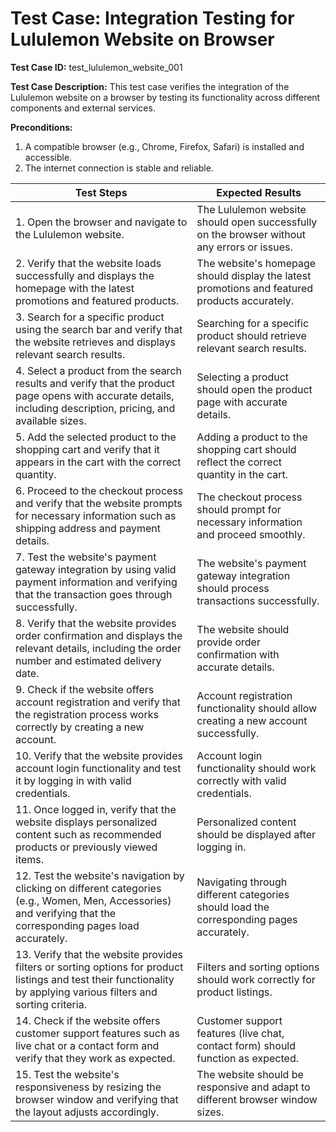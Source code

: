 # Test Case: Integration Testing for Lululemon Website on Browser

**Test Case ID:** test_lululemon_website_001

**Test Case Description:** This test case verifies the integration of the Lululemon website on a browser by testing its functionality across different components and external services.

**Preconditions:**
1. A compatible browser (e.g., Chrome, Firefox, Safari) is installed and accessible.
2. The internet connection is stable and reliable.

| Test Steps                                                                                                     | Expected Results                                                                                                       |
| -------------------------------------------------------------------------------------------------------------- | ---------------------------------------------------------------------------------------------------------------------- |
| 1. Open the browser and navigate to the Lululemon website.                                                     | The Lululemon website should open successfully on the browser without any errors or issues.                         |
| 2. Verify that the website loads successfully and displays the homepage with the latest promotions and featured products.  | The website's homepage should display the latest promotions and featured products accurately.                       |
| 3. Search for a specific product using the search bar and verify that the website retrieves and displays relevant search results. | Searching for a specific product should retrieve relevant search results.                                           |
| 4. Select a product from the search results and verify that the product page opens with accurate details, including description, pricing, and available sizes. | Selecting a product should open the product page with accurate details.                                            |
| 5. Add the selected product to the shopping cart and verify that it appears in the cart with the correct quantity. | Adding a product to the shopping cart should reflect the correct quantity in the cart.                              |
| 6. Proceed to the checkout process and verify that the website prompts for necessary information such as shipping address and payment details. | The checkout process should prompt for necessary information and proceed smoothly.                                 |
| 7. Test the website's payment gateway integration by using valid payment information and verifying that the transaction goes through successfully. | The website's payment gateway integration should process transactions successfully.                                  |
| 8. Verify that the website provides order confirmation and displays the relevant details, including the order number and estimated delivery date. | The website should provide order confirmation with accurate details.                                                |
| 9. Check if the website offers account registration and verify that the registration process works correctly by creating a new account. | Account registration functionality should allow creating a new account successfully.                               |
| 10. Verify that the website provides account login functionality and test it by logging in with valid credentials. | Account login functionality should work correctly with valid credentials.                                          |
| 11. Once logged in, verify that the website displays personalized content such as recommended products or previously viewed items. | Personalized content should be displayed after logging in.                                                         |
| 12. Test the website's navigation by clicking on different categories (e.g., Women, Men, Accessories) and verifying that the corresponding pages load accurately. | Navigating through different categories should load the corresponding pages accurately.                            |
| 13. Verify that the website provides filters or sorting options for product listings and test their functionality by applying various filters and sorting criteria. | Filters and sorting options should work correctly for product listings.                                            |
| 14. Check if the website offers customer support features such as live chat or a contact form and verify that they work as expected. | Customer support features (live chat, contact form) should function as expected.                                    |
| 15. Test the website's responsiveness by resizing the browser window and verifying that the layout adjusts accordingly. | The website should be responsive and adapt to different browser window sizes.                                      |
